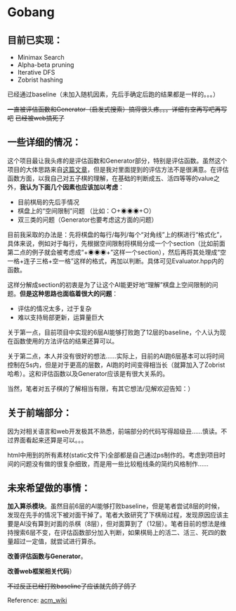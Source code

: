# **Gobang**
## **目前已实现**：
+ Minimax Search
+ Alpha-beta pruning
+ Iterative DFS
+ Zobrist hashing

已经通过baseline（未加入随机因素，先后手确定后跑的结果都是一样的。。。）

~~一直被评估函数和Generator（启发式搜索）搞得很头疼。。。详细有空再写吧再写吧~~
~~已经被web搞死了~~

## **一些详细的情况**：

这个项目最让我头疼的是评估函数和Generator部分，特别是评估函数。虽然这个项目的大体思路来自[这篇文章](https://github.com/lihongxun945/myblog/issues/11)，但是我对里面提到的评估方法不是很满意。在评估函数方面，以我自己对五子棋的理解，在基础的判断成五、活四等等的value之外，**我认为下面几个因素也应该加以考虑**：

+ 目前棋局的先后手情况
+ 棋盘上的“空间限制”问题 （比如：○+◉◉◉+○）
+ 双三类的问题（Generator也要考虑这方面的问题）

目前我采取的办法是：先将棋盘的每行/每列/每个“对角线”上的棋进行“格式化”，具体来说，例如对于每行，先根据空间限制将棋局分成一个个section（比如前面第二点的例子就会被考虑成“+◉◉◉+”这样一个section），然后再将其处理成“空一格+连子三格+空一格”这样的格式，再加以判断。具体可见Evaluator.hpp内的函数。

这样分解成section的初衷是为了让这个AI能更好地“理解”棋盘上空间限制的问题。**但是这种思路也面临着很大的问题**：

+ 评估的情况太多，过于复杂
+ 难以支持局部更新，运算量巨大

关于第一点，目前项目中实现的6层AI能够打败跑了12层的baseline，个人认为现在函数使用的方法评估的结果还算可以。

关于第二点，本人并没有很好的想法……实际上，目前的AI跑6层基本可以将时间控制在5s内，但是对于更高的层数，AI跑的时间变得相当长（就算加入了Zobrist哈希）。这和评估函数以及Generator应该是有很大关系的。

当然，笔者对五子棋的了解相当有限，有其它想法/见解欢迎告知：）

## **关于前端部分**：
因为对相关语言和web开发极其不熟悉，前端部分的代码写得超级丑……慎读。不过界面看起来还算是可以。。。

html中用到的所有素材(static文件下)全部都是自己通过ps制作的。考虑到项目时间的问题没有做的很复杂细致，而是用一些比较粗线条的简约风格制作……

## **未来希望做的事情**：

**加入算杀模块**。虽然目前6层的AI能够打败baseline，但是笔者尝试8层的时候，发现在先手的情况下被对面干掉了。笔者大致研究了下棋局过程，发现原因应该主要是AI没有算到对面的杀棋（8层），但对面算到了（12层）。笔者目前的想法是维持搜索6层不变，在评估函数部分加入判断，如果棋局上的活二、活三、死四的数量超过一定值，就尝试进行算杀。

**改善评估函数与Generator**。

**改善web框架相关代码**）

~~不过反正已经打败baseline了应该就先鸽了鸽了~~

Reference: [acm_wiki](https://acm.sjtu.edu.cn/wiki/PPCA_2020)